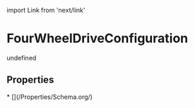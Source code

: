 import Link from 'next/link'
# FourWheelDriveConfiguration

undefined

## Properties

<Grid>
* [](/Properties/Schema.org/)

</Grid>


